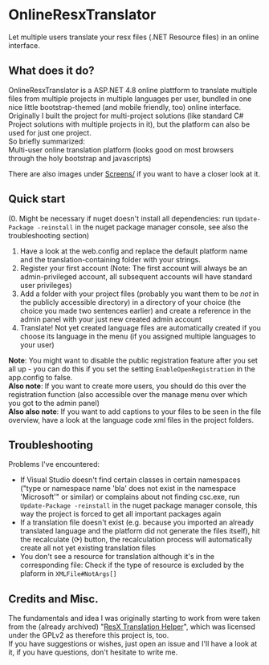 # OnlineResxTranslator
Let multiple users translate your resx files (.NET Resource files) in an online interface.  

## What does it do?
OnlineResxTranslator is a ASP.NET 4.8 online plattform to translate multiple files from multiple projects in multiple languages per user, bundled in one nice little bootstrap-themed (and mobile friendly, too) online interface.  
Originally I built the project for multi-project solutions (like standard C# Project solutions with multiple projects in it), but the platform can also be used for just one project.  
So briefly summarized:  
Multi-user online translation platform (looks good on most browsers through the holy bootstrap and javascripts)  
  
There are also images under [Screens/](https://github.com/Nockiro/OnlineResxTranslator/blob/master/Screens/MainOverview.png) if you want to have a closer look at it.

## Quick start
(0. Might be necessary if nuget doesn't install all dependencies: run `Update-Package -reinstall` in the nuget package manager console, see also the troubleshooting section)  
1. Have a look at the web.config and replace the default platform name and the translation-containing folder with your strings.
2. Register your first account (Note: The first account will always be an admin-privileged account, all subsequent accounts will have standard user privileges)
3. Add a folder with your project files (probably you want them to be _not_ in the publicly accessible directory) in a directory of your choice (the choice you made two sentences earlier) and create a reference in the admin panel with your just new created admin account
4. Translate! Not yet created language files are automatically created if you choose its language in the menu (if you assigned multiple languages to your user)  
  
**Note**: You might want to disable the public registration feature after you set all up - you can do this if you set the setting `EnableOpenRegistration` in the app.config to false.  
**Also note**: If you want to create more users, you should do this over the registration function (also accessible over the manage menu over which you got to the admin panel)  
**Also also note**: If you want to add captions to your files to be seen in the file overview, have a look at the language code xml files in the project folders.  
  
## Troubleshooting  
Problems I've encountered:
- If Visual Studio doesn't find certain classes in certain namespaces ("type or namespace name 'bla' does not exist in the namespace 'Microsoft'" or similar) or complains about not finding csc.exe, run `Update-Package -reinstall` in the nuget package manager console, this way the project is forced to get all important packages again 
- If a translation file doesn't exist (e.g. because you imported an already translated language and the platform did not generate the files itself), hit the recalculate (⟳) button, the recalculation process will automatically create all not yet existing translation files
- You don't see a resource for translation although it's in the corresponding file: Check if the type of resource is excluded by the plaform in `XMLFile#NotArgs[]`

## Credits and Misc.
The fundamentals and idea I was originally starting to work from were taken from the (already archived) "[ResX Translation Helper](https://archive.codeplex.com/?p=resx)", which was licensed under the GPLv2 as therefore this project is, too.  
If you have suggestions or wishes, just open an issue and I'll have a look at it, if you have questions, don't hesitate to write me.
